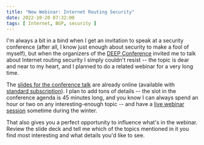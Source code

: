 ```yaml
---
title: "New Webinar: Internet Routing Security"
date: 2022-10-20 07:32:00
tags: [ Internet, BGP, security ]
---
```

I'm always a bit in a bind when I get an invitation to speak at a security conference (after all, I know just enough about security to make a fool of myself), but when the organizers of the [DEEP Conference](https://deep-conference.com/) invited me to talk about Internet routing security I simply couldn't resist -- the topic is dear and near to my heart, and I planned to do a  related webinar for a very long time.

The [slides for the conference talk](https://my.ipspace.net/bin/list?id=BGPSec) are already online (available with [standard subscription](https://www.ipspace.net/Subscription/Individual)). I plan to add tons of details -- the slot in the conference agenda is 45 minutes long, and you know I can always spend an hour or two on any interesting-enough topic -- and have a [live webinar session](https://www.ipspace.net/Internet_Routing_Security) sometime during the winter.

That also gives you a perfect opportunity to influence what's in the webinar. Review the slide deck and tell me which of the topics mentioned in it you find most interesting and what details you'd like to see.
